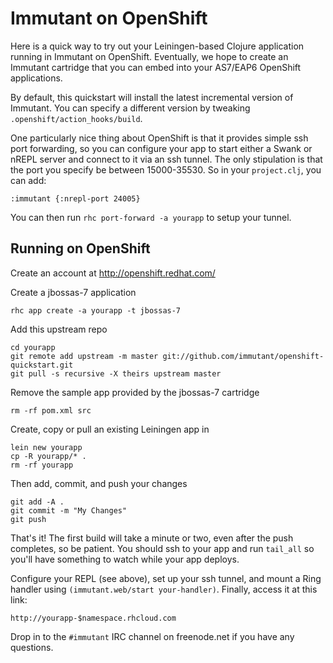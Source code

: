 Immutant on OpenShift
=========================

Here is a quick way to try out your Leiningen-based Clojure
application running in Immutant on OpenShift. Eventually, we hope to
create an Immutant cartridge that you can embed into your AS7/EAP6
OpenShift applications.

By default, this quickstart will install the latest incremental
version of Immutant. You can specify a different version by tweaking
`.openshift/action_hooks/build`.

One particularly nice thing about OpenShift is that it provides simple
ssh port forwarding, so you can configure your app to start either a
Swank or nREPL server and connect to it via an ssh tunnel. The only
stipulation is that the port you specify be between 15000-35530. So in
your `project.clj`, you can add:

    :immutant {:nrepl-port 24005}

You can then run `rhc port-forward -a yourapp` to setup your tunnel.

Running on OpenShift
--------------------

Create an account at http://openshift.redhat.com/

Create a jbossas-7 application

    rhc app create -a yourapp -t jbossas-7

Add this upstream repo

    cd yourapp
    git remote add upstream -m master git://github.com/immutant/openshift-quickstart.git
    git pull -s recursive -X theirs upstream master

Remove the sample app provided by the jbossas-7 cartridge

    rm -rf pom.xml src

Create, copy or pull an existing Leiningen app in

    lein new yourapp
    cp -R yourapp/* .
    rm -rf yourapp
    
Then add, commit, and push your changes

    git add -A .
    git commit -m "My Changes"
    git push

That's it! The first build will take a minute or two, even after the
push completes, so be patient. You should ssh to your app and run
`tail_all` so you'll have something to watch while your app deploys.

Configure your REPL (see above), set up your ssh tunnel, and mount a
Ring handler using `(immutant.web/start your-handler)`. Finally,
access it at this link:

    http://yourapp-$namespace.rhcloud.com

Drop in to the `#immutant` IRC channel on freenode.net if you have any
questions.
